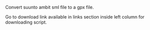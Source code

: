 Convert suunto ambit sml file to a gpx file.

Go to download link available in links section inside left column for downloading script.